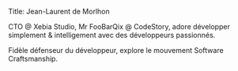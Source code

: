 Title: Jean-Laurent de Morlhon

CTO @ Xebia Studio, Mr FooBarQix @ CodeStory, adore développer simplement & intelligement avec des développeurs passionnés.

Fidèle défenseur du développeur, explore le mouvement Software Craftsmanship.
